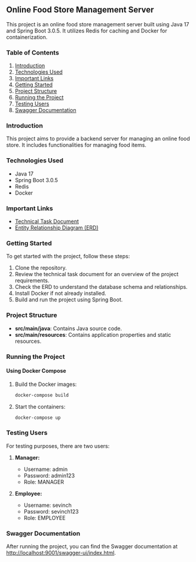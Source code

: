 ## Online Food Store Management Server

This project is an online food store management server built using Java 17 and Spring Boot 3.0.5. It utilizes Redis for caching and Docker for containerization.

### Table of Contents

1. [Introduction](#introduction)
2. [Technologies Used](#technologies-used)
3. [Important Links](#important-links)
4. [Getting Started](#getting-started)
5. [Project Structure](#project-structure)
6. [Running the Project](#running-the-project)
7. [Testing Users](#testing-users)
8. [Swagger Documentation](#swagger-documentation)

### Introduction

This project aims to provide a backend server for managing an online food store. It includes functionalities for managing food items.

### Technologies Used

- Java 17
- Spring Boot 3.0.5
- Redis
- Docker

### Important Links

- [Technical Task Document](https://drive.google.com/file/d/1VHo6OVhZjrXFgZrNTvE_Gdv_avZYk1RV/view?usp=sharing)
- [Entity Relationship Diagram (ERD)](https://drive.google.com/file/d/1tWZkaYrjsAT3n_Hw7p1-BiMMEXoU2rqU/view?usp=sharing)

### Getting Started

To get started with the project, follow these steps:

1. Clone the repository.
2. Review the technical task document for an overview of the project requirements.
3. Check the ERD to understand the database schema and relationships.
4. Install Docker if not already installed.
5. Build and run the project using Spring Boot.

### Project Structure

- **src/main/java**: Contains Java source code.
- **src/main/resources**: Contains application properties and static resources.

### Running the Project

#### Using Docker Compose

1. Build the Docker images:
    ```bash
    docker-compose build
    ```

2. Start the containers:
    ```bash
    docker-compose up
    ```
    
### Testing Users

For testing purposes, there are two users:

1. **Manager:**
   - Username: admin
   - Password: admin123
   - Role: MANAGER

2. **Employee:**
   - Username: sevinch
   - Password: sevinch123
   - Role: EMPLOYEE

### Swagger Documentation

After running the project, you can find the Swagger documentation at [http://localhost:9001/swagger-ui/index.html](http://localhost:9001/swagger-ui/index.html).
